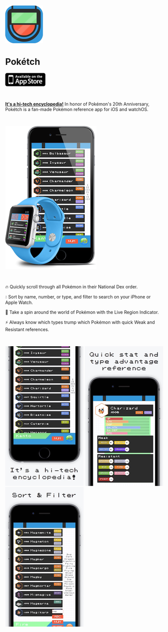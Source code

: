 ![](readme/icon.png)
# Pokétch

[![](readme/appstore.png)](https://itunes.apple.com/us/app/poketch/id1095060059?ls=1&mt=8)

&nbsp;

[__It's a hi-tech encyclopedia!__](http://poketch.pcperini.com)
In honor of Pokémon's 20th Anniversary, Pokétch is a fan-made Pokémon reference app for iOS and watchOS.

&nbsp;

![](readme/devices.png)


&nbsp;


:fire: Quickly scroll through all Pokémon in their National Dex order.

:droplet: Sort by name, number, or type, and filter to search on your iPhone or Apple Watch.

:leaves: Take a spin around the world of Pokémon with the Live Region Indicator.

:zap: Always know which types trump which Pokémon with quick Weak and Resistant references.


&nbsp;


![](readme/shot_0.jpg)
![](readme/shot_1.jpg)
![](readme/shot_2.jpg)